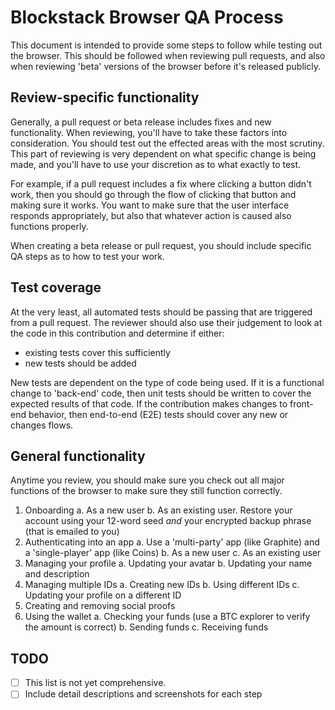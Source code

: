 # Blockstack Browser QA Process

This document is intended to provide some steps to follow while testing out the browser. This should be followed when reviewing pull requests, and also when reviewing 'beta' versions of the browser before it's released publicly.

## Review-specific functionality

Generally, a pull request or beta release includes fixes and new functionality. When reviewing, you'll have to take these factors into consideration. You should test out the effected areas with the most scrutiny. This part of reviewing is very dependent on what specific change is being made, and you'll have to use your discretion as to what exactly to test.

For example, if a pull request includes a fix where clicking a button didn't work, then you should go through the flow of clicking that button and making sure it works. You want to make sure that the user interface responds appropriately, but also that whatever action is caused also functions properly.

When creating a beta release or pull request, you should include specific QA steps as to how to test your work.

## Test coverage

At the very least, all automated tests should be passing that are triggered from a pull request. The reviewer should also use their judgement to look at the code in this contribution and determine if either:

- existing tests cover this sufficiently
- new tests should be added

New tests are dependent on the type of code being used. If it is a functional change to 'back-end' code, then unit tests should be written to cover the expected results of that code. If the contribution makes changes to front-end behavior, then end-to-end (E2E) tests should cover any new or changes flows.

## General functionality

Anytime you review, you should make sure you check out all major functions of the browser to make sure they still function correctly.

1. Onboarding
  a. As a new user
  b. As an existing user. Restore your account using your 12-word seed _and_ your encrypted backup phrase (that is emailed to you)
2. Authenticating into an app
  a. Use a 'multi-party' app (like Graphite) and a 'single-player' app (like Coins)
  b. As a new user
  c. As an existing user
3. Managing your profile
  a. Updating your avatar
  b. Updating your name and description
4. Managing multiple IDs
  a. Creating new IDs
  b. Using different IDs
  c. Updating your profile on a different ID
5. Creating and removing social proofs
6. Using the wallet
  a. Checking your funds (use a BTC explorer to verify the amount is correct)
  b. Sending funds
  c. Receiving funds

## TODO

- [ ] This list is not yet comprehensive.
- [ ] Include detail descriptions and screenshots for each step